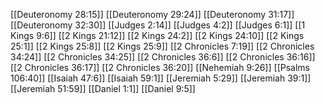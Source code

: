 [[Deuteronomy 28:15]]
[[Deuteronomy 29:24]]
[[Deuteronomy 31:17]]
[[Deuteronomy 32:30]]
[[Judges 2:14]]
[[Judges 4:2]]
[[Judges 6:1]]
[[1 Kings 9:6]]
[[2 Kings 21:12]]
[[2 Kings 24:2]]
[[2 Kings 24:10]]
[[2 Kings 25:1]]
[[2 Kings 25:8]]
[[2 Kings 25:9]]
[[2 Chronicles 7:19]]
[[2 Chronicles 34:24]]
[[2 Chronicles 34:25]]
[[2 Chronicles 36:6]]
[[2 Chronicles 36:16]]
[[2 Chronicles 36:17]]
[[2 Chronicles 36:20]]
[[Nehemiah 9:26]]
[[Psalms 106:40]]
[[Isaiah 47:6]]
[[Isaiah 59:1]]
[[Jeremiah 5:29]]
[[Jeremiah 39:1]]
[[Jeremiah 51:59]]
[[Daniel 1:1]]
[[Daniel 9:5]]
